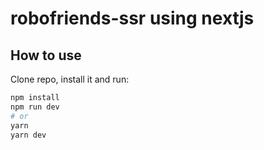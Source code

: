 # robofriends-ssr using nextjs

## How to use

Clone repo, install it and run:

```bash
npm install
npm run dev
# or
yarn
yarn dev
```
